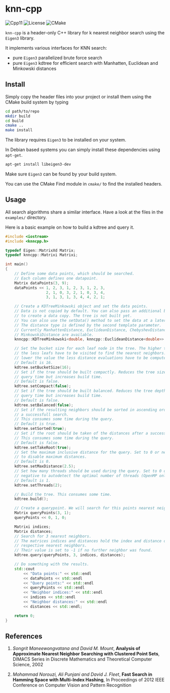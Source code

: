 # knn-cpp

![Cpp11](https://img.shields.io/badge/C%2B%2B-11-blue.svg)
![License](https://img.shields.io/packagist/l/doctrine/orm.svg)
![CMake](https://github.com/Rookfighter/knn-cpp/workflows/CMake/badge.svg)

```knn-cpp``` is a header-only C++ library for k nearest neighbor search
using the ```Eigen3``` library.

It implements various interfaces for KNN search:

* pure ````Eigen3```` parallelized brute force search
* pure ````Eigen3```` kdtree for efficient search with Manhatten, Euclidean and Minkowski distances

## Install

Simply copy the header files into your project or install them using
the CMake build system by typing

```bash
cd path/to/repo
mkdir build
cd build
cmake ..
make install
```

The library requires ```Eigen3``` to be installed on your system.

In Debian based systems you can simply install these dependencies using ```apt-get```.

```bash
apt-get install libeigen3-dev
```

Make sure ```Eigen3``` can be found by your build system.

You can use the CMake Find module in ```cmake/``` to find the installed headers.

## Usage

All search algorithms share a similar interface. Have a look at the files in the
```examples/``` directory.

Here is a basic example on how to build a kdtree and query it.

```cpp
#include <iostream>
#include <knncpp.h>

typedef Eigen::MatrixXd Matrix;
typedef knncpp::Matrixi Matrixi;

int main()
{
    // Define some data points, which should be searched.
    // Each column defines one datapoint.
    Matrix dataPoints(3, 9);
    dataPoints << 1, 2, 3, 1, 2, 3, 1, 2, 3,
                  2, 1, 0, 3, 2, 1, 0, 3, 4,
                  3, 1, 3, 1, 3, 4, 4, 2, 1;

    // Create a KDTreeMinkowski object and set the data points.
    // Data is not copied by default. You can also pass an additional bool flag
    // to create a data copy. The tree is not built yet.
    // You can also use the setData() method to set the data at a later point.
    // The distance type is defined by the second template parameter.
    // Currently ManhattenDistance, EuclideanDistance, ChebyshevDistance and
    // MinkowskiDistance are available.
    knncpp::KDTreeMinkowski<double, knncpp::EuclideanDistance<double>> kdtree(dataPoints);

    // Set the bucket size for each leaf node in the tree. The higher the value
    // the less leafs have to be visited to find the nearest neighbors. The
    // lower the value the less distance evaluations have to be computed.
    // Default is 16.
    kdtree.setBucketSize(16);
    // Set if the tree should be built compactly. Reduces the tree size and
    // query time but increases build time.
    // Default is false.
    kdtree.setCompact(false);
    // Set if the tree should be built balanced. Reduces the tree depth and
    // query time but increases build time.
    // Default is false.
    kdtree.setBalanced(false);
    // Set if the resulting neighbors should be sorted in ascending order after
    // a successfull search.
    // This consumes some time during the query.
    // Default is true.
    kdtree.setSorted(true);
    // Set if the root should be taken of the distances after a successful search.
    // This consumes some time during the query.
    // Default is false.
    kdtree.setTakeRoot(true);
    // Set the maximum inclusive distance for the query. Set to 0 or negative
    // to disable maximum distances.
    // Default is 0.
    kdtree.setMaxDistance(2.5);
    // Set how many threads should be used during the query. Set to 0 or
    // negative to autodetect the optimal number of threads (OpenMP only).
    // Default is 1.
    kdtree.setThreads(2);

    // Build the tree. This consumes some time.
    kdtree.build();

    // Create a querypoint. We will search for this points nearest neighbors.
    Matrix queryPoints(3, 1);
    queryPoints << 0, 1, 0;

    Matrixi indices;
    Matrix distances;
    // Search for 3 nearest neighbors.
    // The matrices indices and distances hold the index and distance of the
    // respective nearest neighbors.
    // Their value is set to -1 if no further neighbor was found.
    kdtree.query(queryPoints, 3, indices, distances);

    // Do something with the results.
    std::cout
        << "Data points:" << std::endl
        << dataPoints << std::endl
        << "Query points:" << std::endl
        << queryPoints << std::endl
        << "Neighbor indices:" << std::endl
        << indices << std::endl
        << "Neighbor distances:" << std::endl
        << distances << std::endl;

    return 0;
}
```

## References

1. *Songrit Maneewongvatana and David M. Mount*, **Analysis of Approximate
Nearest Neighbor Searching with Clustered Point Sets**, DIMACS Series in
Discrete Mathematics and Theoretical Computer Science, 2002

2. *Mohammad Norouzi, Ali Punjani and David J. Fleet*, **Fast Search in Hamming
Space with Multi-Index Hashing**, In Proceedings of 2012 IEEE Conference on Computer
Vision and Pattern Recognition
